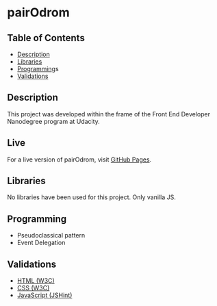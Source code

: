 # pairOdrom

## Table of Contents
- [Description](#description)
- [Libraries](#libraries)
- [Programming](#programming)s
- [Validations](#validations)

## Description
This project was developed within the frame of the Front End Developer Nanodegree program at Udacity.

## Live

For a live version of pairOdrom, visit [GitHub Pages](https://vibueno.github.io/pairodrom).

## Libraries
No libraries have been used for this project. Only vanilla JS.

## Programming
* Pseudoclassical pattern
* Event Delegation

## Validations
* [HTML (W3C)](https://validator.w3.org)
* [CSS (W3C)](https://jigsaw.w3.org/css-validator)
* [JavaScript (JSHint)](https://jshint.com)